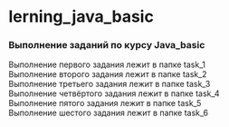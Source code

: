 # lerning_java_basic
### Выполнение заданий по курсу Java_basic
Выполнение первого задания лежит в папке task_1</br>
Выполнение второго задания лежит в папке task_2</br>
Выполнение третьего задания лежит в папке task_3</br>
Выполнение четвёртого задания лежит в папке task_4</br>
Выполнение пятого задания лежит в папке task_5</br>
Выполнение шестого задания лежит в папке task_6</br>
